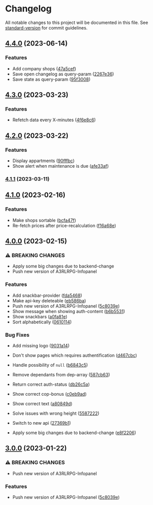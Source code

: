 # Changelog

All notable changes to this project will be documented in this file. See [standard-version](https://github.com/conventional-changelog/standard-version) for commit guidelines.

## [4.4.0](https://github.com/DulliAG/A3RLRPG-Infopanel/compare/v4.3.0...v4.4.0) (2023-06-14)


### Features

* Add company shops ([47a5cef](https://github.com/DulliAG/A3RLRPG-Infopanel/commit/47a5cefae4ce6fc7b51a2f0b0f8c5c08b1d1bf88))
* Save open changelog as query-param ([2267e36](https://github.com/DulliAG/A3RLRPG-Infopanel/commit/2267e366ba193b004ab0ad488e4d77e9692ec3c4))
* Save state as query-param ([95f3008](https://github.com/DulliAG/A3RLRPG-Infopanel/commit/95f30085c7425a5a1bd7274fc28b7d588f1b2a4b))

## [4.3.0](https://github.com/DulliAG/A3RLRPG-Infopanel/compare/v4.2.0...v4.3.0) (2023-03-23)


### Features

* Refetch data every X-minutes ([4f6e8c6](https://github.com/DulliAG/A3RLRPG-Infopanel/commit/4f6e8c65a1c105e1062d0601d0d7028d1c27c36a))

## [4.2.0](https://github.com/DulliAG/A3RLRPG-Infopanel/compare/v4.1.1...v4.2.0) (2023-03-22)


### Features

* Display appartments ([90fffbc](https://github.com/DulliAG/A3RLRPG-Infopanel/commit/90fffbc8cadc0be64b55f16cd64eac81ea4db4ce))
* Show alert when maintenance is due ([afe33af](https://github.com/DulliAG/A3RLRPG-Infopanel/commit/afe33af0d39a57f3a5abdc74289da2e8dff7d2a3))

### [4.1.1](https://github.com/DulliAG/A3RLRPG-Infopanel/compare/v4.1.0...v4.1.1) (2023-03-11)

## [4.1.0](https://github.com/DulliAG/A3RLRPG-Infopanel/compare/v4.0.0...v4.1.0) (2023-02-16)


### Features

* Make shops sortable ([bcfa47f](https://github.com/DulliAG/A3RLRPG-Infopanel/commit/bcfa47f565666cd693380a40913c9eae2b392d9c))
* Re-fetch prices after price-recalculation ([f16a68e](https://github.com/DulliAG/A3RLRPG-Infopanel/commit/f16a68e6f9fbbb75d4524470b5fb6bd10c26a205))

## [4.0.0](https://github.com/DulliAG/A3RLRPG-Infopanel/compare/v2.1.4...v4.0.0) (2023-02-15)


### ⚠ BREAKING CHANGES

* Apply some big changes due to backend-change
* Push new version of A3RLRPG-Infopanel

### Features

* Add snackbar-provider ([fda5468](https://github.com/DulliAG/A3RLRPG-Infopanel/commit/fda5468b45436e30602358e5615159dbad8746f9))
* Make api-key deleteable ([eb586ba](https://github.com/DulliAG/A3RLRPG-Infopanel/commit/eb586babd4b3481bdab199ffc8d073d2141b1399))
* Push new version of A3RLRPG-Infopanel ([5c8039e](https://github.com/DulliAG/A3RLRPG-Infopanel/commit/5c8039ea846ad1dad0b72bd1dce7886a32fa05d3))
* Show message when showing auth-content ([b6b5531](https://github.com/DulliAG/A3RLRPG-Infopanel/commit/b6b5531c96039ccf70b8c104e3a0cbfe128acfb5))
* Show snackbars ([a0fa81e](https://github.com/DulliAG/A3RLRPG-Infopanel/commit/a0fa81ed7a693ad651ea97accc6fb07e4faafd0e))
* Sort alphabetically ([0610114](https://github.com/DulliAG/A3RLRPG-Infopanel/commit/0610114038af70c6f302f8a720f370199cbe01f0))


### Bug Fixes

* Add missing logo ([9031a14](https://github.com/DulliAG/A3RLRPG-Infopanel/commit/9031a143ca52d94b953823867d6bcd006ef9d6b6))
* Don't show pages which requires authentification ([d467cbc](https://github.com/DulliAG/A3RLRPG-Infopanel/commit/d467cbce332f63ccdbe133e21d75b6ccf485f143))
* Handle possibility of `null` ([b6843c5](https://github.com/DulliAG/A3RLRPG-Infopanel/commit/b6843c54a1a72588e0de3ff01a916566953d4d8b))
* Remove dependants from dep-array ([587cb63](https://github.com/DulliAG/A3RLRPG-Infopanel/commit/587cb631ed24dcd244dd69e91c4c48c793ec39d6))
* Return correct auth-status ([db26c5a](https://github.com/DulliAG/A3RLRPG-Infopanel/commit/db26c5a7c2cbed4c48ad956e05a207c374f34151))
* Show correct cop-bonus ([c0eb9ad](https://github.com/DulliAG/A3RLRPG-Infopanel/commit/c0eb9ad4ef139a765638bfc3b6fae98072f1a6da))
* Show correct text ([a80849d](https://github.com/DulliAG/A3RLRPG-Infopanel/commit/a80849d3273c171889076b1f6140bdeb975b3190))
* Solve issues with wrong height ([5587222](https://github.com/DulliAG/A3RLRPG-Infopanel/commit/55872227b71d0ec7c1ba3096a1c0b9e941db5e61))
* Switch to new api ([27369b1](https://github.com/DulliAG/A3RLRPG-Infopanel/commit/27369b1be28d315bc5acfab0e141485490cc3662))


* Apply some big changes due to backend-change ([e8f2206](https://github.com/DulliAG/A3RLRPG-Infopanel/commit/e8f2206485ef54573767ec5e731fb44fef19e872))

## [3.0.0](https://github.com/DulliAG/A3RLRPG-Infopanel/compare/v2.1.4...v3.0.0) (2023-01-22)


### ⚠ BREAKING CHANGES

* Push new version of A3RLRPG-Infopanel

### Features

* Push new version of A3RLRPG-Infopanel ([5c8039e](https://github.com/DulliAG/A3RLRPG-Infopanel/commit/5c8039ea846ad1dad0b72bd1dce7886a32fa05d3))
